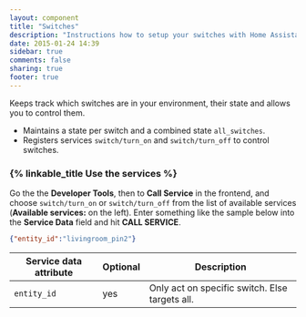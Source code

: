 ```yaml
---
layout: component
title: "Switches"
description: "Instructions how to setup your switches with Home Assistant."
date: 2015-01-24 14:39
sidebar: true
comments: false
sharing: true
footer: true
---
```


Keeps track which switches are in your environment, their state and allows you to control them.

 * Maintains a state per switch and a combined state `all_switches`.
 * Registers services `switch/turn_on` and `switch/turn_off` to control switches.

### {% linkable_title Use the services %}

Go the the **Developer Tools**, then to **Call Service** in the frontend, and choose `switch/turn_on` or `switch/turn_off` from the list of available services (**Available services:** on the left). Enter something like the sample below into the **Service Data** field and hit **CALL SERVICE**.

```json
{"entity_id":"livingroom_pin2"}
```

| Service data attribute | Optional | Description |
| ---------------------- | -------- | ----------- |
| `entity_id`            |      yes | Only act on specific switch. Else targets all.
